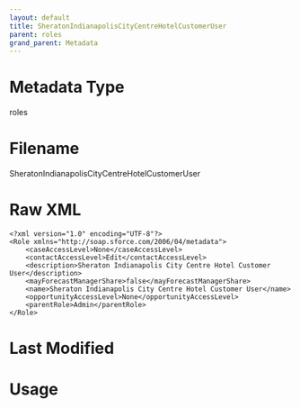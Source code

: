 ```yaml
---
layout: default
title: SheratonIndianapolisCityCentreHotelCustomerUser
parent: roles
grand_parent: Metadata
---
```

# Metadata Type
roles


# Filename 
SheratonIndianapolisCityCentreHotelCustomerUser


# Raw XML
```
<?xml version="1.0" encoding="UTF-8"?>
<Role xmlns="http://soap.sforce.com/2006/04/metadata">
    <caseAccessLevel>None</caseAccessLevel>
    <contactAccessLevel>Edit</contactAccessLevel>
    <description>Sheraton Indianapolis City Centre Hotel Customer User</description>
    <mayForecastManagerShare>false</mayForecastManagerShare>
    <name>Sheraton Indianapolis City Centre Hotel Customer User</name>
    <opportunityAccessLevel>None</opportunityAccessLevel>
    <parentRole>Admin</parentRole>
</Role>
```


# Last Modified


# Usage
